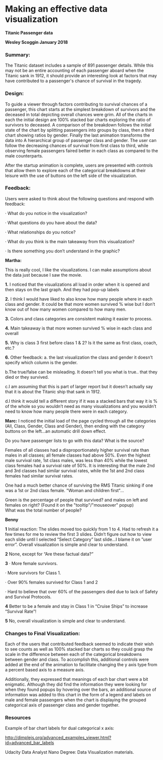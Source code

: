 # Making an effective data visualization
**Titanic Passenger data**

**Wesley Scoggin January 2018**

### Summary:
The Titanic dataset includes a sample of 891 passenger details. While this may not be an entire accounting of each passenger aboard when the Titanic sank in 1912, it should provide an interesting look at factors that may have contributed to a passenger's chance of survival in the tragedy.

### Design:
To guide a viewer through factors contributing to survival chances of a passenger, this chart starts at the simplest breakdown of survivors and the deceased in total depicting overall chances were grim. All of the charts in each the initial design are 100% stacked bar charts exploring the ratio of survivors to deceased. A comparison of the breakdown follows the initial state of the chart by splitting passengers into groups by class, then a third chart showing ratios by gender. Finally the last animation transforms the data into A hierarchical group of passenger class and gender. The user can follow the decreasing chances of survival from first class to third, while observing female passengers faired better in each class as compared to the male counterparts.

After the startup animation is complete, users are presented with controls that allow them to explore each of the categorical breakdowns at their leisure with the use of buttons on the left side of the visualization.

### Feedback:
Users were asked to think about the following questions and respond with feedback:

· What do you notice in the visualization?

· What questions do you have about the data?

· What relationships do you notice?

· What do you think is the main takeaway from this visualization?

· Is there something you don’t understand in the graphic?

**Martha:**

This is really cool, I like the visualizations. I can make assumptions about the data just because I saw the movie.

**1.** I noticed that the visualizations all load in order when it is opened and then stays on the last graph. And they had pop-up labels

**2.** I think I would have liked to also know how many people where in each class and gender. It could be that more women survived % wise but I don’t know out of how many women compared to how many men.

**3.** Colors and class categories are consistent making it easier to process.

**4.** Main takeaway is that more women survived % wise in each class and overall

**5.** Why is class 3 first before class 1 & 2? Is it the same as first class, coach, etc.?

**6.** Other feedback:
  a. the last visualization the class and gender it doesn’t specify which column is the gender.

  b.The true/false can be misleading. It doesn’t tell you what is true.. that they died or they survived.

  c.I am assuming that this is part of larger report but it doesn’t actually say that it is about the Titanic ship that sank in 1912.

  d.I think it would tell a different story if it was a stacked bars that way it is  % of the whole so you wouldn’t need as many visualizations and you wouldn’t need to know how many people there were in each category.

**Marc:**
I noticed the initial load of the page cycled through all the categories (All, Class, Gender, Class and Gender), then ending with the category buttons on the left...an automatic drill down effect.

Do you have passenger lists to go with this data?  What is the source?

Females of all classes had a disproportionately higher survival rate than males in all classes; all female classes had above 50%.  Even the highest male survival rate, 1st class males, was less than 40% while the lowest class females had a survival rate of 50%.  It is interesting that the male 2nd and 3rd classes had similar survival rates, while the 1st and 2nd class females had similar survival rates.  

One had a much better chance of surviving the RMS Titanic sinking if one was a 1st or 2nd class female.  "Woman and children first"...

Green is the percentage of people that survived? and males on left and females on right? (Found it on the "tooltip"/"mouseover" popup)  
What was the total number of people?

**Benny**

**1** Initial reaction: The slides moved too quickly from 1 to 4. Had to refresh it a few times for me to review the first 3 slides. Didn’t figure out how to view each slide until I selected
“Select Category” last slide…I blame it on ”user error”. Overall visualization is simple and clear to understand.

**2** None, except for “Are these factual data?”

**3**
  · More female survivors.

  · More survivors for Class 1.

  · Over 90% females survived for Class 1 and 2

  · Hard to believe that over 60% of the passengers died due to lack of Safety and Survival Protocols.

**4** Better to be a female and stay in Class 1 in “Cruise Ships” to increase “Survival Rate”!

**5** No, overall visualization is simple and clear to understand.


### Changes to Final Visualization:
Each of the users that contributed feedback seemed to indicate their wish to see counts as well as 100% stacked bar charts so they could grasp the scale in the difference between each of the categorical breakdowns between gender and class. To accomplish this, additional controls were added at the end of the animation to facilitate changing the y axis type from a percent based axis to a measure axis.

Additionally, they expressed that meanings of each bar chart were a bit enigmatic. Although they did find the information they were looking for when they found popups by hovering over the bars, an additional source of information was added to this chart in the form of a legend and labels on male and female passengers when the chart is displaying the grouped categorical axis of passenger class and gender together.

### Resources
Example of bar chart labels for dual categorical x axis:

http://dimplejs.org/advanced_examples_viewer.html?id=advanced_bar_labels

Udacity Data Analyst Nano Degree: Data Visualization materials.
